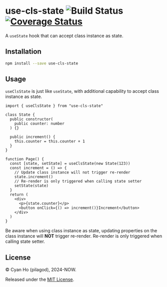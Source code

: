 # use-cls-state ![Build Status](https://github.com/pilagod/use-cls-state/actions/workflows/ci.yml/badge.svg?branch=main) [![Coverage Status](https://coveralls.io/repos/github/pilagod/use-cls-state/badge.svg?branch=main&kill_cache=1)](https://coveralls.io/github/pilagod/use-cls-state?branch=main)

A `useState` hook that can accept class instance as state.

## Installation

```bash
npm install --save use-cls-state
```

## Usage

`useClsState` is just like `useState`, with additional capability to accept class instance as state.

```tsx
import { useClsState } from "use-cls-state"

class State {
  public constructor(
    public counter: number
  ) {}

  public increment() {
    this.counter = this.counter + 1
  }
}

function Page() {
  const [state, setState] = useClsState(new State(123))
  const increment = () => {
    // Update class instance will not trigger re-render
    state.increment()
    // Re-render is only triggered when calling state setter
    setState(state)
  }
  return (
    <div>
      <p>{state.counter}</p>
      <button onClick={() => increment()}Increment</button>
    </div>
  )
}
```

Be aware when using class instance as state, updating properties on the class instance will **NOT** trigger re-render. Re-render is only triggered when calling state setter.

## License

© Cyan Ho (pilagod), 2024-NOW.

Released under the [MIT License](https://github.com/pilagod/use-cls-state/blob/main/LICENSE).
